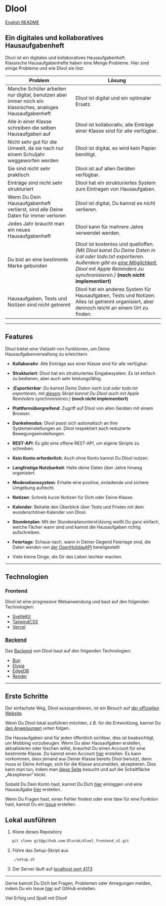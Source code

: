 # Dlool

[English README](./README.md)

## Ein digitales und kollaboratives Hausaufgabenheft

Dlool ist ein digitales und kollaboratives Hausaufgabenheft.  
Klassische Hausaufgabenhefte haben eine Menge Probleme. Hier sind einige Probleme und wie Dlool sie löst:

| Problem                                                                                                  | Lösung                                                                                                                                                                                                                                                                                               |
| -------------------------------------------------------------------------------------------------------- | ---------------------------------------------------------------------------------------------------------------------------------------------------------------------------------------------------------------------------------------------------------------------------------------------------- |
| Manche Schüler arbeiten nur digital, benutzen aber immer noch ein klassisches, analoges Hausaufgabenheft | Dlool ist digital und ein optimaler Ersatz.                                                                                                                                                                                                                                                          |
| Alle in einer Klasse schreiben die selben Hausaufgaben auf                                               | Dlool ist kollaborativ, alle Einträge einer Klasse sind für alle verfügbar.                                                                                                                                                                                                                          |
| Nicht sehr gut für die Umwelt, da sie nach nur einem Schuljahr weggeworfen werden                        | Dlool ist digital, es wird kein Papier benötigt.                                                                                                                                                                                                                                                     |
| Sie sind nicht sehr praktisch                                                                            | Dlool ist auf allen Geräten verfügbar.                                                                                                                                                                                                                                                               |
| Einträge sind nicht sehr strukturiert                                                                    | Dlool hat ein strukturiertes System zum Eintragen von Hausaufgaben.                                                                                                                                                                                                                                  |
| Wenn Du Dein Hausaufgabenheft verlierst, sind alle Deine Daten für immer verloren                        | Dlool ist digital, Du kannst es nicht verlieren.                                                                                                                                                                                                                                                     |
| Jedes Jahr braucht man ein neues Hausaufgabenheft                                                        | Dlool kann für mehrere Jahre verwendet werden.                                                                                                                                                                                                                                                       |
| Du bist an eine bestimmte Marke gebunden                                                                 | Dlool ist kostenlos und quelloffen. *(Mit Dlool kanst Du Deine Daten in ical oder todo.txt exportieren. Außerdem gibt es [eine Möglichkeit](https://github.com/Dlurak/dlool-scriptable/blob/main/reminders/README.md), Dlool mit Apple Reminders zu synchronisieren.)* **(noch nicht implementiert)** |
| Hausaufgaben, Tests und Notizen sind nicht getrennt                                                      | Dlool hat ein anderes System für Hausaufgaben, Tests und Notizen. Alles ist getrennt organisiert, aber dennoch leicht an einem Ort zu finden.                                                                                                                                                        |

---

## Features

Dlool bietet eine Vielzahl von Funktionen, um Deine Hausaufgabenverwaltung zu erleichtern.

- **Kollaborativ**: Alle Einträge aus einer Klasse sind für alle verfügbar.
- **Strukturiert**: Dlool hat ein strukturiertes Eingabesystem. Es ist einfach zu bedienen, aber auch sehr leistungsfähig.
- *(**Exportierbar**: Du kannst Deine Daten nach ical oder todo.txt exportieren,
  mit [diesem](https://github.com/Dlurak/dlool-scriptable/blob/main/reminders/README.md) Skript kannst Du Dlool auch mit Apple Reminders synchronisieren.)* **(noch nicht implementiert)**
- **Plattformübergreifend**: Zugriff auf Dlool von allen Geräten mit einem Browser.
- **Dunkelmodus**: Dlool passt sich automatisch an Ihre Systemeinstellungen an. Dlool respektiert auch reduzierte Bewegungseinstellungen.
- **REST-API**: Es gibt eine offene REST-API, um eigene Skripte zu schreiben.
- **Kein Konto erforderlich**: Auch ohne Konto kannst Du Dlool nutzen.
- **Langfristige Nutzbarkeit**: Halte deine Daten über Jahre hinweg organisiert.
- **Moderationssystem**: Erhalte eine positive, einladende und sichere Umgebung aufrecht.
- **Notizen**: Schreib kurze Notizen für Dich oder Deine Klasse.
- **Kalender**: Behalte den Überblick über Tests und Fristen mit dem wunderschönen Kalender von Dlool.
- **Stundenplan**: Mit der Stundenplanunterstützung weißt Du ganz einfach, welche Fächer wann sind und kannst die Hausaufgaben richtig aufschreiben.
- **Feiertage**: Schaue nach, wann in Deiner Gegend Feiertage sind, die Daten werden von [der OpenHolidayAPI](https://www.openholidaysapi.org/en/) bereitgestellt
  
- Viele kleine Dinge, die Dir das Leben leichter machen.

---

## Technologien

### Frontend

Dlool ist eine progressive Webanwendung und baut auf den folgenden Technologien:

- [SvelteKit](https://kit.svelte.dev/)
- [TailwindCSS](https://tailwindcss.com/)
- [Vercel](https://vercel.com/)

### [Backend](https://github.com/Dlurak/dlool_backend_v2)

Das [Backend](https://github.com/Dlurak/dlool_backend_v2) von Dlool baut auf den folgenden Technologien:

- [Bun](https://bun.sh)
- [Elysia](https://elysiajs.com/)
- [EdgeDB](https://www.edgedb.com/)
- [Render](https://render.com/)

---

## Erste Schritte

Der einfachste Weg, Dlool auszuprobieren, ist ein Besuch auf [der offiziellen Website](https://dlool.me/).

Wenn Du Dlool lokal ausführen möchten, z.B. für die Entwicklung, kannst Du [den Anweisungen](#Lokal-ausführen) unten folgen.

Die Hausaufgaben sind für jeden öffentlich sichtbar, dies ist beabsichtigt, um Mobbing vorzubeugen. Wenn Du aber Hausaufgaben erstellen, aktualisieren oder löschen willst, brauchst Du einen Account für eine bestimmte Klasse. Du kannst einen Account [hier](https://dlool.me/register) erstellen. Es kann vorkommen, dass jemand aus Deiner Klasse bereits Dlool benutzt, dann muss er Deine Anfrage, sich für die Klasse anzumelden, akzeptieren. Dies kann man tun, indem man [diese Seite](https://www.dlool.me/moderation/list) besucht und auf die Schaltfläche „Akzeptieren“ klickt.

Sobald Du Dein Konto hast, kannst Du Dich [hier](https://dlool.me/login) einloggen und eine Hausaufgabe [hier](https://dlool.me/homework/) erstellen.

Wenn Du Fragen hast, einen Fehler findest oder eine Idee für eine Funktion hast, kannst Du ein [Issue](https://github.com/Dlurak/dlool_frontend_v2/issues) erstellen.

## Lokal ausführen

1. Klone dieses Repository

```bash
   git clone git@github.com:Dlurak/dlool_frontend_v2.git
   ```

2. Führe das Setup-Skript aus

   ```bash
   ./setup.sh
   ```

3. Der Server läuft auf [localhost port 4173](http://localhost:4173)

---

Gerne kannst Du Dich bei Fragen, Problemen oder Anregungen melden, indem Du ein Issue [hier](https://github.com/Dlurak/dlool_frontend_v2/issues) auf GitHub erstellen.

Viel Erfolg und Spaß mit Dlool!
